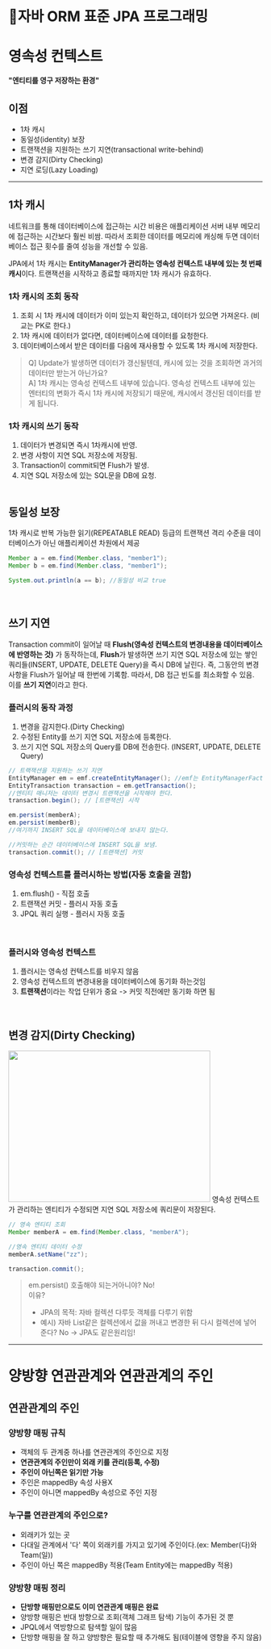 # :bookmark:자바 ORM 표준 JPA 프로그래밍

# 영속성 컨텍스트
**"엔티티를 영구 저장하는 환경"**

## 이점
* 1차 캐시
* 동일성(identity) 보장
* 트랜잭션을 지원하는 쓰기 지연(transactional write-behind)
* 변경 감지(Dirty Checking)
* 지연 로딩(Lazy Loading)
---
## 1차 캐시
네트워크를 통해 데이터베이스에 접근하는 시간 비용은 애플리케이션 서버 내부 메모리에 접근하는 시간보다 훨씬 비쌈.
따라서 조회한 데이터를 메모리에 캐싱해 두면 데이터베이스 접근 횟수를 줄여 성능을 개선할 수 있음.

JPA에서 1차 캐시는 **EntityManager가 관리하는 영속성 컨텍스트 내부에 있는 첫 번째 캐시**이다.
트랜잭션을 시작하고 종료할 때까지만 1차 캐시가 유효하다.

### 1차 캐시의 조회 동작
1. 조회 시 1차 캐시에 데이터가 이미 있는지 확인하고, 데이터가 있으면 가져온다. (비교는 PK로 한다.)
2. 1차 캐시에 데이터가 없다면, 데이터베이스에 데이터를 요청한다.
3. 데이터베이스에서 받은 데이터를 다음에 재사용할 수 있도록 1차 캐시에 저장한다.

> Q] Update가 발생하면 데이터가 갱신될텐데, 캐시에 있는 것을 조회하면 과거의 데이터만 받는거 아닌가요?   
> A] 1차 캐시는 영속성 컨텍스트 내부에 있습니다. 영속성 컨텍스트 내부에 있는 엔터티의 변화가 즉시 1차 캐시에 저장되기 때문에, 캐시에서 갱신된 데이터를 받게 됩니다.

### 1차 캐시의 쓰기 동작
1. 데이터가 변경되면 즉시 1차캐시에 반영.
2. 변경 사항이 지연 SQL 저장소에 저장됨.
3. Transaction이 commit되면 Flush가 발생.
4. 지연 SQL 저장소에 있는 SQL문을 DB에 요청.
<br/><br/>

## 동일성 보장
1차 캐시로 반복 가능한 읽기(REPEATABLE READ) 등급의 트랜잭션 격리 수준을 데이터베이스가 아닌 애플리케이션 차원에서 제공   
```Java
Member a = em.find(Member.class, "member1");
Member b = em.find(Member.class, "member1");

System.out.println(a == b); //동일성 비교 true
```
<br/>

## 쓰기 지연
Transaction commit이 일어날 때 **Flush(영속성 컨텍스트의 변경내용을 데이터베이스에 반영하는 것)** 가 동작하는데, **Flush**가 발생하면 쓰기 지연 SQL 저장소에 있는 쌓인 쿼리들(INSERT, UPDATE, DELETE Query)을 즉시 DB에 날린다. 즉, 그동안의 변경사항을 Flush가 일어날 때 한번에 기록함. 따라서, DB 접근 빈도를 최소화할 수 있음. 이를 **쓰기 지연**이라고 한다.

### 플러시의 동작 과정
1. 변경을 감지한다.(Dirty Checking)
2. 수정된 Entity를 쓰기 지연 SQL 저장소에 등록한다.
3. 쓰기 지연 SQL 저장소의 Query를 DB에 전송한다. (INSERT, UPDATE, DELETE Query)

```Java
// 트랙잭션을 지원하는 쓰기 지연
EntityManager em = emf.createEntityManager(); //emf는 EntityManagerFactory
EntityTransaction transaction = em.getTransaction();
//엔티티 매니저는 데이터 변경시 트랜잭션을 시작해야 한다.
transaction.begin(); // [트랜잭션] 시작

em.persist(memberA);
em.persist(memberB);
//여기까지 INSERT SQL을 데이터베이스에 보내지 않는다.

//커밋하는 순간 데이터베이스에 INSERT SQL을 보냄.
transaction.commit(); // [트랜잭션] 커밋
```
   
### 영속성 컨텍스트를 플러시하는 방법(자동 호출을 권함)
1. em.flush() - 직접 호출
2. 트랜잭션 커밋 - 플러시 자동 호출
3. JPQL 쿼리 실행 - 플러시 자동 호출
<br/>

### 플러시와 영속성 컨텍스트
1. 플러시는 영속성 컨텍스트를 비우지 않음
2. 영속성 컨텍스트의 변경내용을 데이터베이스에 동기화 하는것임
3. **트랜잭션**이라는 작업 단위가 중요 -> 커밋 직전에만 동기화 하면 됨
<br/>

## 변경 감지(Dirty Checking)
<img src="https://user-images.githubusercontent.com/75151693/227857264-61d0c438-e927-4ebe-bcf5-556bec74af30.png" width = "400" height = "300">   
영속성 컨텍스트가 관리하는 엔티티가 수정되면 지연 SQL 저장소에 쿼리문이 저장된다.

```Java
// 영속 엔티티 조회
Member memberA = em.find(Member.class, "memberA");

//영속 엔티티 데이터 수정
memberA.setName("zz");

transaction.commit();
```

> em.persist() 호출해야 되는거아니야? No!   
> 이유?
> - JPA의 목적: 자바 컬렉션 다루듯 객체를 다루기 위함
> - 예시) 자바 List같은 컬렉션에서 값을 꺼내고 변경한 뒤 다시 컬렉션에 넣어준다? No -> JPA도 같은원리임!

---
# 양방향 연관관계와 연관관계의 주인
## 연관관계의 주인
### 양방향 매핑 규칙
* 객체의 두 관계중 하나를 연관관계의 주인으로 지정
* **연관관계의 주인만이 외래 키를 관리(등록, 수정)**
* **주인이 아닌쪽은 읽기만 가능**
* 주인은 mappedBy 속성 사용X
* 주인이 아니면 mappedBy 속성으로 주인 지정

### 누구를 연관관계의 주인으로?
* 외래키가 있는 곳
* 다대일 관계에서 '다' 쪽이 외래키를 가지고 있기에 주인이다.(ex: Member(다)와 Team(일))
* 주인이 아닌 쪽은 mappedBy 적용(Team Entity에는 mappedBy 적용)

### 양방향 매핑 정리
* **단방향 매핑만으로도 이미 연관관계 매핑은 완료**
* 양방향 매핑은 반대 방향으로 조회(객체 그래프 탐색) 기능이 추가된 것 뿐
* JPQL에서 역방향으로 탐색할 일이 많음
* 단방향 매핑을 잘 하고 양방향은 필요할 때 추가해도 됨(테이블에 영향을 주지 않음)
